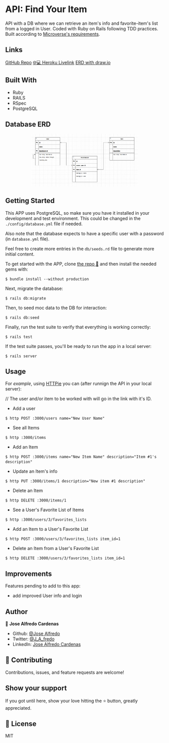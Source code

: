 # API: Find Your Item
API with a DB where we can retrieve an item's info and favorite-item's list from a logged in User. Coded with Ruby on Rails following TDD practices.
Built according to [Microverse's requirements](https://www.notion.so/Final-Capstone-Project-Find-Your-House-9a424802e7dc48eb8ef40e2ac09397d1).

## Links
[GitHub Repo](https://github.com/NewIncome/find-my-item-api)
[:globe_with_meridians::computer: Heroku Livelink](https://findmyitem-api.herokuapp.com)
[ERD with draw.io](https://app.diagrams.net/#W388c734d24bdc20a%2F388C734D24BDC20A!531)

## Built With 

- Ruby
- RAILS
- RSpec
- PostgreSQL

## Database ERD

<div style="text-align: center;">
<img src="app/assets/FinalCap ERD.png" alt="image" style="zoom: 33%;" />
</div>

## Getting Started

This APP uses PostgreSQL, so make sure you have it installed in your development and test environment. This could be changed in the `./config/database.yml` file if needed.

Also note that the database expects to have a specific user with a password (in `database.yml` file).

Feel free to create more entries in the `db/seeds.rd` file to generate more initial content.

To get started with the APP, clone [the repo :blue_book:](https://github.com/NewIncome/find-my-item-api) and then install the needed gems with:

```
$ bundle install --without production
```

Next, migrate the database:

```
$ rails db:migrate
```

Then, to seed moc data to the DB for interaction:

```
$ rails db:seed
```

Finally, run the test suite to verify that everything is working correctly:

```
$ rails test
```

If the test suite passes, you'll be ready to run the app in a local server:

```
$ rails server
```


## Usage

For _example_, using [HTTPie](https://httpie.io/) you can (after runnign the API in your local server):

// The user and/or item to be worked with will go in the link with it's ID.

- Add a user
```
$ http POST :3000/users name="New User Name"
```
- See all Items
```
$ http :3000/items
```
- Add an Item
```
$ http POST :3000/items name="New Item Name" description="Item #1's description"
```
- Update an Item's info
```
$ http PUT :3000/items/1 description="New item #1 description"
```
- Delete an Item
```
$ http DELETE :3000/items/1
```
- See a User's Favorite List of Items
```
$ http :3000/users/3/favorites_lists
```
- Add an Item to a User's Favorite List
```
$ http POST :3000/users/3/favorites_lists item_id=1
```
- Delete an Item from a User's Favorite List
```
$ http DELETE :3000/users/3/favorites_lists item_id=1
```

## Improvements

Features pending to add to this app:
- add improved User info and login

## Author
👤 **Jose Alfredo Cardenas**

- Github: [@Jose Alfredo](https://github.com/NewIncome)
- Twitter: [@J_A_fredo](https://twitter.com/J_A_fredo)
- LinkedIn: [Jose Alfredo Cardenas](https://www.linkedin.com/in/j-alfredo-c/)  

## 🤝 Contributing

Contributions, issues, and feature requests are welcome!

## Show your support

If you got until here, show your love hitting the ⭐️ button, greatly appreciated.

## 📝 License

MIT
